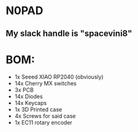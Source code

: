 # N0PAD
## My slack handle is "spacevini8"

# BOM:
- 1x Seeed XIAO RP2040 (obviously)
- 14x Cherry MX switches
- 3x PCB
- 14x Diodes
- 14x Keycaps
- 1x 3D Printed case
- 4x Screws for said case
- 1x EC11 rotary encoder